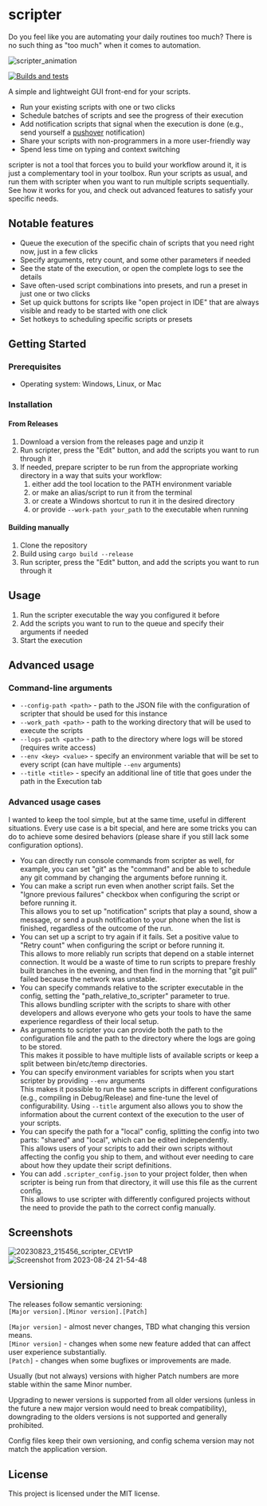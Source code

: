 
# scripter

Do you feel like you are automating your daily routines too much? There is no such thing as "too much" when it comes to automation.

![scripter_animation](https://github.com/gameraccoon/scripter/assets/24990031/39a17a9e-0835-49a5-910e-62785a48ec98)

[![Builds and tests](https://github.com/gameraccoon/scripter/actions/workflows/rust.yml/badge.svg)](https://github.com/gameraccoon/scripter/actions/workflows/rust.yml)

A simple and lightweight GUI front-end for your scripts.

- Run your existing scripts with one or two clicks
- Schedule batches of scripts and see the progress of their execution
- Add notification scripts that signal when the execution is done (e.g., send yourself a [pushover](https://pushover.net/) notification)
- Share your scripts with non-programmers in a more user-friendly way
- Spend less time on typing and context switching

scripter is not a tool that forces you to build your workflow around it, it is just a complementary tool in your toolbox. Run your scripts as usual, and run them with scripter when you want to run multiple scripts sequentially. See how it works for you, and check out advanced features to satisfy your specific needs.

## Notable features

- Queue the execution of the specific chain of scripts that you need right now, just in a few clicks
- Specify arguments, retry count, and some other parameters if needed
- See the state of the execution, or open the complete logs to see the details
- Save often-used script combinations into presets, and run a preset in just one or two clicks
- Set up quick buttons for scripts like "open project in IDE" that are always visible and ready to be started with one click
- Set hotkeys to scheduling specific scripts or presets

## Getting Started

### Prerequisites

- Operating system: Windows, Linux, or Mac

### Installation

#### From Releases

1. Download a version from the releases page and unzip it
1. Run scripter, press the "Edit" button, and add the scripts you want to run through it
1. If needed, prepare scripter to be run from the appropriate working directory in a way that suits your workflow:
    1. either add the tool location to the PATH environment variable
    1. or make an alias/script to run it from the terminal
    1. or create a Windows shortcut to run it in the desired directory
    1. or provide `--work-path your_path` to the executable when running

#### Building manually

1. Clone the repository
1. Build using `cargo build --release`
1. Run scripter, press the "Edit" button, and add the scripts you want to run through it

## Usage

1. Run the scripter executable the way you configured it before
1. Add the scripts you want to run to the queue and specify their arguments if needed
1. Start the execution

## Advanced usage

### Command-line arguments

- `--config-path <path>` - path to the JSON file with the configuration of scripter that should be used for this instance
- `--work_path <path>` - path to the working directory that will be used to execute the scripts
- `--logs-path <path>` - path to the directory where logs will be stored (requires write access)
- `--env <key> <value>` - specify an environment variable that will be set to every script (can have multiple `--env` arguments)
- `--title <title>` - specify an additional line of title that goes under the path in the Execution tab

### Advanced usage cases

I wanted to keep the tool simple, but at the same time, useful in different situations. Every use case is a bit special, and here are some tricks you can do to achieve some desired behaviors (please share if you still lack some configuration options).

- You can directly run console commands from scripter as well, for example, you can set "git" as the "command" and be able to schedule any git command by changing the arguments before running it.
- You can make a script run even when another script fails. Set the "Ignore previous failures" checkbox when configuring the script or before running it.   
This allows you to set up "notification" scripts that play a sound, show a message, or send a push notification to your phone when the list is finished, regardless of the outcome of the run.
- You can set up a script to try again if it fails. Set a positive value to "Retry count" when configuring the script or before running it.  
This allows to more reliably run scripts that depend on a stable internet connection. It would be a waste of time to run scripts to prepare freshly built branches in the evening, and then find in the morning that "git pull" failed because the network was unstable.
- You can specify commands relative to the scripter executable in the config, setting the "path_relative_to_scripter" parameter to true.  
This allows bundling scripter with the scripts to share with other developers and allows everyone who gets your tools to have the same experience regardless of their local setup.
- As arguments to scripter you can provide both the path to the configuration file and the path to the directory where the logs are going to be stored.  
This makes it possible to have multiple lists of available scripts or keep a split between bin/etc/temp directories.
- You can specify environment variables for scripts when you start scripter by providing `--env` arguments  
This makes it possible to run the same scripts in different configurations (e.g., compiling in Debug/Release) and fine-tune the level of configurability. Using `--title` argument also allows you to show the information about the current context of the execution to the user of your scripts.
- You can specify the path for a "local" config, splitting the config into two parts: "shared" and "local", which can be edited independently.  
This allows users of your scripts to add their own scripts without affecting the config you ship to them, and without ever needing to care about how they update their script definitions.
- You can add `.scripter_config.json` to your project folder, then when scripter is being run from that directory, it will use this file as the current config.  
This allows to use scripter with differently configured projects without the need to provide the path to the correct config manually.

## Screenshots

![20230823_215456_scripter_CEVt1P](https://github.com/gameraccoon/scripter/assets/24990031/2d5fc8e0-f4ae-4919-b108-bbd475f03a70)
![Screenshot from 2023-08-24 21-54-48](https://github.com/gameraccoon/scripter/assets/24990031/80478ade-fa2e-483b-90d3-ea6340222e18)

## Versioning

The releases follow semantic versioning:  
`[Major version].[Minor version].[Patch]`

`[Major version]` - almost never changes, TBD what changing this version means.  
`[Minor version]` - changes when some new feature added that can affect user experience substantially.  
`[Patch]` - changes when some bugfixes or improvements are made.

Usually (but not always) versions with higher Patch numbers are more stable within the same Minor number.

Upgrading to newer versions is supported from all older versions (unless in the future a new major version would need to break compatibility), downgrading to the olders versions is not supported and generally prohibited.

Config files keep their own versioning, and config schema version may not match the application version.

## License

This project is licensed under the MIT license.
